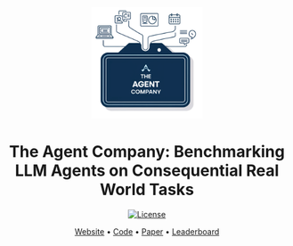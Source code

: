 <div align="center">
  <img src="https://github.com/TheAgentCompany/TheAgentCompany/blob/main/docs/images/TAC_logo.png?raw=true" alt="Logo" width="200">
  <h1 align="center">The Agent Company: Benchmarking LLM Agents on Consequential Real World Tasks</h1>
</div>


<p align="center">
    <a href="https://github.com/TheAgentCompany/TheAgentCompany/blob/main/LICENSE">
        <img alt="License" src="https://img.shields.io/badge/License-MIT-blue">
    </a>
</p>


<p align="center">
<a href="https://the-agent-company.com/">Website</a> •
<a href="https://github.com/TheAgentCompany/TheAgentCompany/">Code</a> •
<a href="https://arxiv.org/abs/2412.14161">Paper</a> •
<a href="https://the-agent-company.com/#/leaderboard">Leaderboard</a>
</p>
